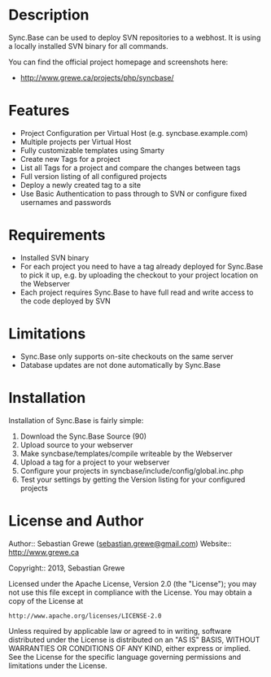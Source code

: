 Description
===========

Sync.Base can be used to deploy SVN repositories to a webhost. It is
using a locally installed SVN binary for all commands.

You can find the official project homepage and screenshots here:

* http://www.grewe.ca/projects/php/syncbase/

Features
========

* Project Configuration per Virtual Host (e.g. syncbase.example.com)
* Multiple projects per Virtual Host
* Fully customizable templates using Smarty
* Create new Tags for a project
* List all Tags for a project and compare the changes between tags
* Full version listing of all configured projects
* Deploy a newly created tag to a site
* Use Basic Authentication to pass through to SVN or configure fixed
  usernames and passwords

Requirements
============

* Installed SVN binary
* For each project you need to have a tag already deployed for Sync.Base
  to pick it up, e.g. by uploading the checkout to your project location
  on the Webserver
* Each project requires Sync.Base to have full read and write access to
  the code deployed by SVN

Limitations
===========

* Sync.Base only supports on-site checkouts on the same server
* Database updates are not done automatically by Sync.Base

Installation
============

Installation of Sync.Base is fairly simple:

1. Download the Sync.Base Source (90)
2. Upload source to your webserver
3. Make syncbase/templates/compile writeable by the Webserver
4. Upload a tag for a project to your webserver
5. Configure your projects in syncbase/include/config/global.inc.php
6. Test your settings by getting the Version listing for your configured
   projects

License and Author
==================

Author:: Sebastian Grewe (<sebastian.grewe@gmail.com>) 
Website:: http://www.grewe.ca

Copyright:: 2013, Sebastian Grewe

Licensed under the Apache License, Version 2.0 (the "License");
you may not use this file except in compliance with the License.
You may obtain a copy of the License at

    http://www.apache.org/licenses/LICENSE-2.0

Unless required by applicable law or agreed to in writing, software
distributed under the License is distributed on an "AS IS" BASIS,
WITHOUT WARRANTIES OR CONDITIONS OF ANY KIND, either express or implied.
See the License for the specific language governing permissions and
limitations under the License.
